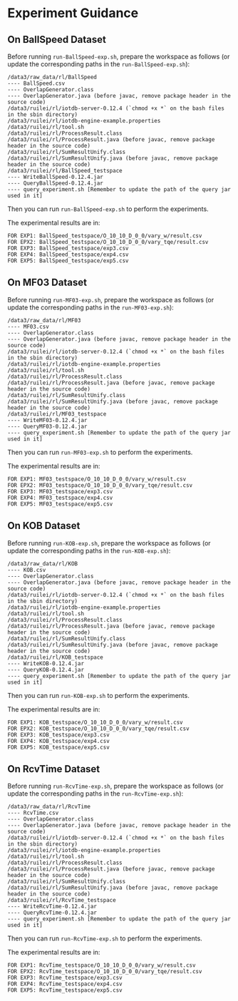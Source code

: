 # Experiment Guidance
## On BallSpeed Dataset
Before running `run-BallSpeed-exp.sh`, prepare the workspace as follows 
(or update the corresponding paths in the `run-BallSpeed-exp.sh`):
```
/data3/raw_data/rl/BallSpeed
---- BallSpeed.csv
---- OverlapGenerator.class
---- OverlapGenerator.java (before javac, remove package header in the source code)
/data3/ruilei/rl/iotdb-server-0.12.4 (`chmod +x *` on the bash files in the sbin directory)
/data3/ruilei/rl/iotdb-engine-example.properties
/data3/ruilei/rl/tool.sh
/data3/ruilei/rl/ProcessResult.class
/data3/ruilei/rl/ProcessResult.java (before javac, remove package header in the source code)
/data3/ruilei/rl/SumResultUnify.class
/data3/ruilei/rl/SumResultUnify.java (before javac, remove package header in the source code)
/data3/ruilei/rl/BallSpeed_testspace
---- WriteBallSpeed-0.12.4.jar
---- QueryBallSpeed-0.12.4.jar
---- query_experiment.sh [Remember to update the path of the query jar used in it]
```

Then you can run `run-BallSpeed-exp.sh` to perform the experiments.

The experimental results are in:
```
FOR EXP1: BallSpeed_testspace/O_10_10_D_0_0/vary_w/result.csv
FOR EPX2: BallSpeed_testspace/O_10_10_D_0_0/vary_tqe/result.csv
FOR EXP3: BallSpeed_testspace/exp3.csv
FOR EXP4: BallSpeed_testspace/exp4.csv
FOR EXP5: BallSpeed_testspace/exp5.csv
```

## On MF03 Dataset
Before running `run-MF03-exp.sh`, prepare the workspace as follows 
(or update the corresponding paths in the `run-MF03-exp.sh`):
```
/data3/raw_data/rl/MF03
---- MF03.csv
---- OverlapGenerator.class
---- OverlapGenerator.java (before javac, remove package header in the source code)
/data3/ruilei/rl/iotdb-server-0.12.4 (`chmod +x *` on the bash files in the sbin directory)
/data3/ruilei/rl/iotdb-engine-example.properties
/data3/ruilei/rl/tool.sh
/data3/ruilei/rl/ProcessResult.class
/data3/ruilei/rl/ProcessResult.java (before javac, remove package header in the source code)
/data3/ruilei/rl/SumResultUnify.class
/data3/ruilei/rl/SumResultUnify.java (before javac, remove package header in the source code)
/data3/ruilei/rl/MF03_testspace
---- WriteMF03-0.12.4.jar
---- QueryMF03-0.12.4.jar
---- query_experiment.sh [Remember to update the path of the query jar used in it]
```

Then you can run `run-MF03-exp.sh` to perform the experiments.

The experimental results are in:
```
FOR EXP1: MF03_testspace/O_10_10_D_0_0/vary_w/result.csv
FOR EPX2: MF03_testspace/O_10_10_D_0_0/vary_tqe/result.csv
FOR EXP3: MF03_testspace/exp3.csv
FOR EXP4: MF03_testspace/exp4.csv
FOR EXP5: MF03_testspace/exp5.csv
```

## On KOB Dataset
Before running `run-KOB-exp.sh`, prepare the workspace as follows 
(or update the corresponding paths in the `run-KOB-exp.sh`):
```
/data3/raw_data/rl/KOB
---- KOB.csv
---- OverlapGenerator.class
---- OverlapGenerator.java (before javac, remove package header in the source code)
/data3/ruilei/rl/iotdb-server-0.12.4 (`chmod +x *` on the bash files in the sbin directory)
/data3/ruilei/rl/iotdb-engine-example.properties
/data3/ruilei/rl/tool.sh
/data3/ruilei/rl/ProcessResult.class
/data3/ruilei/rl/ProcessResult.java (before javac, remove package header in the source code)
/data3/ruilei/rl/SumResultUnify.class
/data3/ruilei/rl/SumResultUnify.java (before javac, remove package header in the source code)
/data3/ruilei/rl/KOB_testspace
---- WriteKOB-0.12.4.jar
---- QueryKOB-0.12.4.jar
---- query_experiment.sh [Remember to update the path of the query jar used in it]
```

Then you can run `run-KOB-exp.sh` to perform the experiments.

The experimental results are in:
```
FOR EXP1: KOB_testspace/O_10_10_D_0_0/vary_w/result.csv
FOR EPX2: KOB_testspace/O_10_10_D_0_0/vary_tqe/result.csv
FOR EXP3: KOB_testspace/exp3.csv
FOR EXP4: KOB_testspace/exp4.csv
FOR EXP5: KOB_testspace/exp5.csv
```

## On RcvTime Dataset
Before running `run-RcvTime-exp.sh`, prepare the workspace as follows 
(or update the corresponding paths in the `run-RcvTime-exp.sh`):
```
/data3/raw_data/rl/RcvTime
---- RcvTime.csv
---- OverlapGenerator.class
---- OverlapGenerator.java (before javac, remove package header in the source code)
/data3/ruilei/rl/iotdb-server-0.12.4 (`chmod +x *` on the bash files in the sbin directory)
/data3/ruilei/rl/iotdb-engine-example.properties
/data3/ruilei/rl/tool.sh
/data3/ruilei/rl/ProcessResult.class
/data3/ruilei/rl/ProcessResult.java (before javac, remove package header in the source code)
/data3/ruilei/rl/SumResultUnify.class
/data3/ruilei/rl/SumResultUnify.java (before javac, remove package header in the source code)
/data3/ruilei/rl/RcvTime_testspace
---- WriteRcvTime-0.12.4.jar
---- QueryRcvTime-0.12.4.jar
---- query_experiment.sh [Remember to update the path of the query jar used in it]
```

Then you can run `run-RcvTime-exp.sh` to perform the experiments.

The experimental results are in:
```
FOR EXP1: RcvTime_testspace/O_10_10_D_0_0/vary_w/result.csv
FOR EPX2: RcvTime_testspace/O_10_10_D_0_0/vary_tqe/result.csv
FOR EXP3: RcvTime_testspace/exp3.csv
FOR EXP4: RcvTime_testspace/exp4.csv
FOR EXP5: RcvTime_testspace/exp5.csv
```

